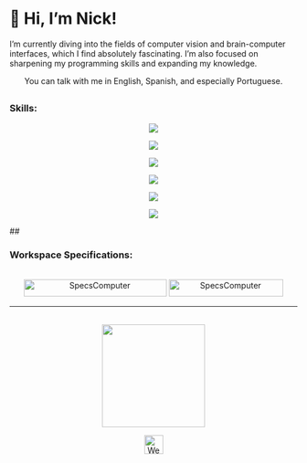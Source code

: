# 👋 Hi, I’m Nick! 

I’m currently diving into the fields of computer vision and brain-computer interfaces, which I find absolutely fascinating. I’m also focused on sharpening my programming skills and expanding my knowledge.

<p style="text-align:center"> You can talk with me in English, Spanish, and especially Portuguese.</p>

## 
### Skills:
<center align="center">
<div alt="habilidades">
  <p><img src="https://skillicons.dev/icons?i=python,java,c,php,scala"/></p>
  <p><img src="https://skillicons.dev/icons?i=css,js,react,ts&"/></p>
  <p><img src="https://skillicons.dev/icons?i=flutter,django,tailwind,hibernate,pytorch"/></p>
  <p><img src="https://skillicons.dev/icons?i=docker,git,gitlab,azure"/></p>
  <p><img src="https://skillicons.dev/icons?i=vscode,eclipse,mysql,postgresql,matlab,arduino"/></p>
  <p><img src="https://skillicons.dev/icons?i=windows,ubuntu,linux"/></p>
</div>
</center>
## 

### Workspace Specifications:

<div style="text-align:center"><br>
<img alt="SpecsComputer" height="30" width="250"  src="https://img.shields.io/badge/Windows-LENOVO_ideapad_8gb-0078D6?style=for-the-badge&logo=windows&logoColor=white"/>
<img alt="SpecsComputer" height="30" width="200" src="https://img.shields.io/badge/Intel-Core_i3_10th-0071C5?style=for-the-badge&logo=intel&logoColor=white"/>
  
</div><p
>

---

<div style="text-align:center"><br>
  <a href="https://github.com/unlovedbunny"></a>

  <img height="180em" src="https://github-readme-stats.vercel.app/api/top-langs/?username=unlovedbunny&layout=compact&theme=merko"/>
</div>
<p>
<div style="text-align:center">
<a href="https://www.linkedin.com/in/eduardo-ferreira-93781729b/"></a>
  <img alt="Website " height="33" src="https://img.shields.io/badge/website-000000?style=for-the-badge&logo=About.me&logoColor=white"/></div>
